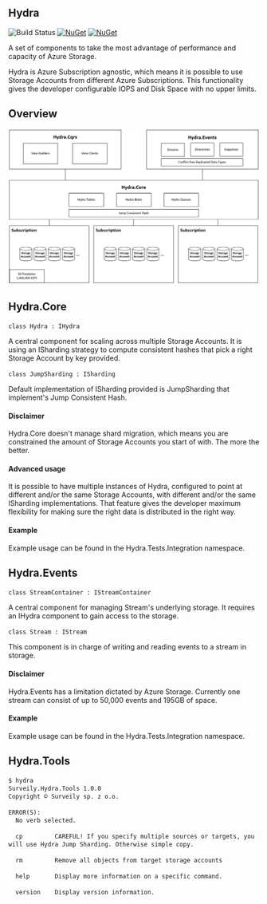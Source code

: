 ## Hydra
 
 ![Build Status](https://dev.azure.com/varunit/Platform/_apis/build/status/Build%20and%20Package%20Hydra) [![NuGet](https://img.shields.io/nuget/v/Surveily.Hydra.Core.svg)](https://www.nuget.org/packages/Surveily.Hydra.Core/)  [![NuGet](https://img.shields.io/nuget/v/Surveily.Hydra.Events.svg)](https://www.nuget.org/packages/Surveily.Hydra.Events/)

A set of components to take the most advantage of performance and capacity of Azure Storage. 

Hydra is Azure Subscription agnostic, which means it is possible to use Storage Accounts from different Azure Subscriptions. This functionality gives the developer configurable IOPS and Disk Space with no upper limits.

## Overview

![Link](https://github.com/Surveily/Hydra/blob/master/doc/architecture.png)

## Hydra.Core

` class Hydra : IHydra `

A central component for scaling across multiple Storage Accounts. It is using an ISharding strategy to compute consistent hashes that pick a right Storage Account by key provided.

` class JumpSharding : ISharding `

Default implementation of ISharding provided is JumpSharding that implement's Jump Consistent Hash.

#### Disclaimer

Hydra.Core doesn't manage shard migration, which means you are constrained the amount of Storage Accounts you start of with. The more the better.

#### Advanced usage

It is possible to have multiple instances of Hydra, configured to point at different and/or the same Storage Accounts, with different and/or the same ISharding implementations. That feature gives the developer maximum flexibility for making sure the right data is distributed in the right way.

#### Example

Example usage can be found in the Hydra.Tests.Integration namespace.

## Hydra.Events

` class StreamContainer : IStreamContainer `

A central component for managing Stream's underlying storage. It requires an IHydra component to gain access to the storage.

` class Stream : IStream `

This component is in charge of writing and reading events to a stream in storage.

#### Disclaimer

Hydra.Events has a limitation dictated by Azure Storage. Currently one stream can consist of up to 50,000 events and 195GB of space.

#### Example

Example usage can be found in the Hydra.Tests.Integration namespace.

## Hydra.Tools

```
$ hydra
Surveily.Hydra.Tools 1.0.0
Copyright © Surveily sp. z o.o.

ERROR(S):
  No verb selected.

  cp         CAREFUL! If you specify multiple sources or targets, you will use Hydra Jump Sharding. Otherwise simple copy.

  rm         Remove all objects from target storage accounts

  help       Display more information on a specific command.

  version    Display version information.
```
